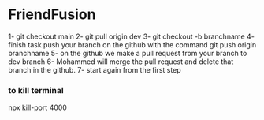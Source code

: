 # FriendFusion
1- git checkout main
2- git pull origin dev
3- git checkout -b branchname 
4- finish task push your branch on the github with the command 
git push origin branchname
5- on the github we make a pull request from your branch to dev branch
6- Mohammed will merge the pull request and delete that branch in the github.
7- start again from the first step



### to kill terminal

npx kill-port 4000